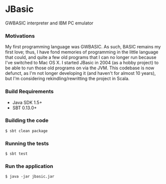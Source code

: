 # JBasic

GWBASIC interpreter and IBM PC emulator

### Motivations

My first programming language was GWBASIC. As such, BASIC remains my first love; thus, I have fond memories of
programming in the little language that could, and quite a few old programs that I can no longer run because I've switched to Mac OS X.
I started JBasic in 2004 (as a hobby project) to be able to run those old programs on via the JVM. This codebase is
now defunct, as I'm not longer developing it (and haven't for almost 10 years), but I'm considering rekindling/rewritting the 
project in Scala.

### Build Requirements

* Java SDK 1.5+
* SBT 0.13.0+

### Building the code

    $ sbt clean package
      
### Running the tests

    $ sbt test    

### Run the application

	$ java -jar jbasic.jar